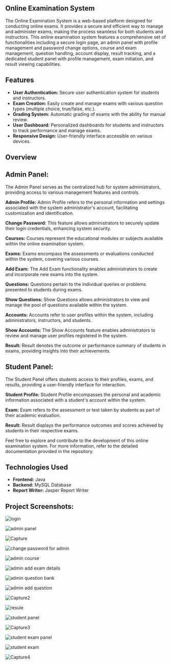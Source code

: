 ## Online Examination System 

The Online Examination System is a web-based platform designed for conducting online exams. It provides a secure and efficient way to manage and administer exams, making the process seamless for both students and instructors. This online examination system features a comprehensive set of functionalities including a secure login page, an admin panel with profile management and password change options, course and exam management, question handling, account display, result tracking, and a dedicated student panel with profile management, exam initiation, and result viewing capabilities.

## Features

- **User Authentication:** Secure user authentication system for students and instructors.
- **Exam Creation:** Easily create and manage exams with various question types (multiple choice, true/false, etc.).
- **Grading System:** Automatic grading of exams with the ability for manual review.
- **User Dashboard:** Personalized dashboards for students and instructors to track performance and manage exams.
- **Responsive Design:** User-friendly interface accessible on various devices.

## Overview 

## Admin Panel:
The Admin Panel serves as the centralized hub for system administrators, providing access to various management features and controls.

**Admin Profile:**
Admin Profile refers to the personal information and settings associated with the system administrator's account, facilitating customization and identification.

**Change Password:**
This feature allows administrators to securely update their login credentials, enhancing system security.

**Courses:**
Courses represent the educational modules or subjects available within the online examination system.

**Exams:**
Exams encompass the assessments or evaluations conducted within the system, covering various courses.

**Add Exam:**
The Add Exam functionality enables administrators to create and incorporate new exams into the system.

**Questions:**
Questions pertain to the individual queries or problems presented to students during exams.

**Show Questions:**
Show Questions allows administrators to view and manage the pool of questions available within the system.

**Accounts:**
Accounts refer to user profiles within the system, including administrators, instructors, and students.

**Show Accounts:**
The Show Accounts feature enables administrators to review and manage user profiles registered in the system.

**Result:**
Result denotes the outcome or performance summary of students in exams, providing insights into their achievements.

## Student Panel:
The Student Panel offers students access to their profiles, exams, and results, providing a user-friendly interface for interaction.

**Student Profile:**
Student Profile encompasses the personal and academic information associated with a student's account within the system.

**Exam:**
Exam refers to the assessment or test taken by students as part of their academic evaluation.

**Result:**
Result displays the performance outcomes and scores achieved by students in their respective exams.

Feel free to explore and contribute to the development of this online examination system. For more information, refer to the detailed documentation provided in the repository.

## Technologies Used

- **Frontend:** Java 
- **Backend:** MySQL Database
- **Report Writer:** Jasper Report Writer

## Project Screenshots:

![login](https://github.com/HarshadFate/Online-Examination-System/assets/69624970/cd7f4ce8-4c10-408b-826c-391a92b4922a)

![admin panel](https://github.com/HarshadFate/Online-Examination-System/assets/69624970/a4bf7579-6d96-4dcb-be99-53022c4bd807)

![Capture](https://github.com/HarshadFate/Online-Examination-System/assets/69624970/dae65dc6-2e31-458d-917c-b29c81a04898)

![change password for admin](https://github.com/HarshadFate/Online-Examination-System/assets/69624970/dc08a078-3678-4c41-8c6f-d587fd0df979)

![admin course](https://github.com/HarshadFate/Online-Examination-System/assets/69624970/ae2083a7-0991-4b87-90e1-46fe123cacfe)

![admin add exam details](https://github.com/HarshadFate/Online-Examination-System/assets/69624970/9993dd86-1f0e-4064-9677-65bd57a924e8)

![admin question bank](https://github.com/HarshadFate/Online-Examination-System/assets/69624970/75a6649f-a3ea-4c49-8ebd-5bb5fe21f817)

![admin add question](https://github.com/HarshadFate/Online-Examination-System/assets/69624970/13e3bf6e-b568-4ae9-8abc-66ee563a4ca2)

![Capture2](https://github.com/HarshadFate/Online-Examination-System/assets/69624970/9cab1792-d54c-4143-b42f-b3523eb05796)

![resule](https://github.com/HarshadFate/Online-Examination-System/assets/69624970/15b79a55-306a-4e84-806a-4b3f26db6fc7)

![student panel](https://github.com/HarshadFate/Online-Examination-System/assets/69624970/38e49f44-b12f-486a-9517-2374a632bb85)

![Capture3](https://github.com/HarshadFate/Online-Examination-System/assets/69624970/da5e6c12-6232-4add-877a-3f0e243a8ed2)

![student exam panel](https://github.com/HarshadFate/Online-Examination-System/assets/69624970/c7c31945-d13a-4044-b662-3346495fe2a2)

![student exam](https://github.com/HarshadFate/Online-Examination-System/assets/69624970/79487272-17b9-4b30-9405-e104adffa9e6)

![Capture4](https://github.com/HarshadFate/Online-Examination-System/assets/69624970/c93d584c-9adb-45ad-9b27-050b97773a2a)

